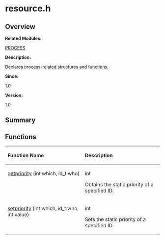 # resource.h<a name="ZH-CN_TOPIC_0000001055108025"></a>

## **Overview**<a name="section1654331911084831"></a>

**Related Modules:**

[PROCESS](PROCESS.md)

**Description:**

Declares process-related structures and functions. 

**Since:**

1.0

**Version:**

1.0

## **Summary**<a name="section1633353077084831"></a>

## Functions<a name="func-members"></a>

<a name="table1074254669084831"></a>
<table><thead align="left"><tr id="row1022034104084831"><th class="cellrowborder" valign="top" width="50%" id="mcps1.1.3.1.1"><p id="p187342976084831"><a name="p187342976084831"></a><a name="p187342976084831"></a>Function Name</p>
</th>
<th class="cellrowborder" valign="top" width="50%" id="mcps1.1.3.1.2"><p id="p694011492084831"><a name="p694011492084831"></a><a name="p694011492084831"></a>Description</p>
</th>
</tr>
</thead>
<tbody><tr id="row1109527933084831"><td class="cellrowborder" valign="top" width="50%" headers="mcps1.1.3.1.1 "><p id="p407957072084831"><a name="p407957072084831"></a><a name="p407957072084831"></a><a href="PROCESS.md#gac2ee4921a8961060b4c7fcad8bf2b4e2">getpriority</a> (int which, id_t who)</p>
</td>
<td class="cellrowborder" valign="top" width="50%" headers="mcps1.1.3.1.2 "><p id="p896751955084831"><a name="p896751955084831"></a><a name="p896751955084831"></a>int&nbsp;</p>
<p id="p290532172084831"><a name="p290532172084831"></a><a name="p290532172084831"></a>Obtains the static priority of a specified ID. </p>
</td>
</tr>
<tr id="row897172992084831"><td class="cellrowborder" valign="top" width="50%" headers="mcps1.1.3.1.1 "><p id="p266498803084831"><a name="p266498803084831"></a><a name="p266498803084831"></a><a href="PROCESS.md#ga0a8d4c8043a7748c25dd551dc69dcad2">setpriority</a> (int which, id_t who, int value)</p>
</td>
<td class="cellrowborder" valign="top" width="50%" headers="mcps1.1.3.1.2 "><p id="p1556450753084831"><a name="p1556450753084831"></a><a name="p1556450753084831"></a>int&nbsp;</p>
<p id="p1054083561084831"><a name="p1054083561084831"></a><a name="p1054083561084831"></a>Sets the static priority of a specified ID. </p>
</td>
</tr>
</tbody>
</table>

